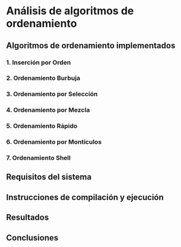 # Análisis de algoritmos de ordenamiento
## Algoritmos de ordenamiento implementados
### 1. Inserción por Orden
### 2. Ordenamiento Burbuja
### 3. Ordenamiento por Selección
### 4. Ordenamiento por Mezcla
### 5. Ordenamiento Rápido
### 6. Ordenamiento por Montículos
### 7. Ordenamiento Shell
## Requisitos del sistema
## Instrucciones de compilación y ejecución
## Resultados
## Conclusiones
